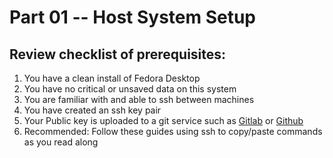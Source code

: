 # Part 01 -- Host System Setup

## Review checklist of prerequisites:

1. You have a clean install of Fedora Desktop
2. You have no critical or unsaved data on this system
3. You are familiar with and able to ssh between machines
4. You have created an ssh key pair
5. Your Public key is uploaded to a git service such as [Gitlab](https://gitlab.com/) or [Github](https://github.com/)
6. Recommended: Follow these guides using ssh to copy/paste commands as you read along

